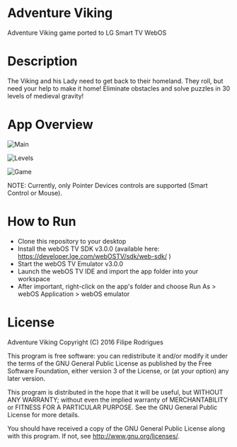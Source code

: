 # Adventure Viking
Adventure Viking game ported to LG Smart TV WebOS

# Description
The Viking and his Lady need to get back to their homeland.
They roll, but need your help to make it home!
Eliminate obstacles and solve puzzles in 30 levels of medieval gravity!

# App Overview
![Main](http://www.rodriguesfilipe.net/img/webOS1.jpg)

![Levels](http://www.rodriguesfilipe.net/img/webOS2.jpg)

![Game](http://www.rodriguesfilipe.net/img/webOS3.jpg)

NOTE: Currently, only Pointer Devices controls are supported (Smart Control or Mouse).

# How to Run
* Clone this repository to your desktop
* Install the webOS TV SDK v3.0.0 (available here: https://developer.lge.com/webOSTV/sdk/web-sdk/ )
* Start the webOS TV Emulator v3.0.0
* Launch the webOS TV IDE and import the app folder into your workspace
* After important, right-click on the app's folder and choose Run As > webOS Application > webOS emulator

# License
Adventure Viking
Copyright (C) 2016 Filipe Rodrigues

This program is free software: you can redistribute it and/or modify
it under the terms of the GNU General Public License as published by
the Free Software Foundation, either version 3 of the License, or
(at your option) any later version.

This program is distributed in the hope that it will be useful,
but WITHOUT ANY WARRANTY; without even the implied warranty of
MERCHANTABILITY or FITNESS FOR A PARTICULAR PURPOSE.  See the
GNU General Public License for more details.

You should have received a copy of the GNU General Public License
along with this program.  If not, see http://www.gnu.org/licenses/.
